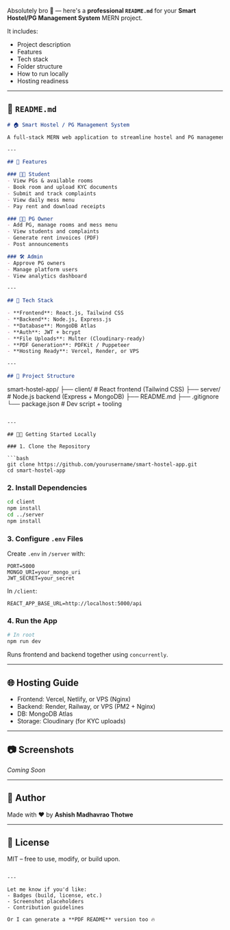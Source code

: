 Absolutely bro 💯 — here's a **professional `README.md`** for your **Smart Hostel/PG Management System** MERN project.

It includes:

* Project description
* Features
* Tech stack
* Folder structure
* How to run locally
* Hosting readiness

---

## 📄 `README.md`

```markdown
# 🏠 Smart Hostel / PG Management System

A full-stack MERN web application to streamline hostel and PG management. The system supports multi-role access (Student, PG Owner, Admin) and offers end-to-end features like room booking, rent payment, KYC uploads, complaints, mess menu, and dashboards.

---

## 🚀 Features

### 👨‍🎓 Student
- View PGs & available rooms
- Book room and upload KYC documents
- Submit and track complaints
- View daily mess menu
- Pay rent and download receipts

### 🧑‍💼 PG Owner
- Add PG, manage rooms and mess menu
- View students and complaints
- Generate rent invoices (PDF)
- Post announcements

### 🛠️ Admin
- Approve PG owners
- Manage platform users
- View analytics dashboard

---

## 🧰 Tech Stack

- **Frontend**: React.js, Tailwind CSS
- **Backend**: Node.js, Express.js
- **Database**: MongoDB Atlas
- **Auth**: JWT + bcrypt
- **File Uploads**: Multer (Cloudinary-ready)
- **PDF Generation**: PDFKit / Puppeteer
- **Hosting Ready**: Vercel, Render, or VPS

---

## 📁 Project Structure

```

smart-hostel-app/
├── client/             # React frontend (Tailwind CSS)
├── server/             # Node.js backend (Express + MongoDB)
├── README.md
├── .gitignore
└── package.json        # Dev script + tooling

````

---

## 🧑‍💻 Getting Started Locally

### 1. Clone the Repository

```bash
git clone https://github.com/yourusername/smart-hostel-app.git
cd smart-hostel-app
````

### 2. Install Dependencies

```bash
cd client
npm install
cd ../server
npm install
```

### 3. Configure `.env` Files

Create `.env` in `/server` with:

```
PORT=5000
MONGO_URI=your_mongo_uri
JWT_SECRET=your_secret
```

In `/client`:

```
REACT_APP_BASE_URL=http://localhost:5000/api
```

### 4. Run the App

```bash
# In root
npm run dev
```

Runs frontend and backend together using `concurrently`.

---

## 🌐 Hosting Guide

* Frontend: Vercel, Netlify, or VPS (Nginx)
* Backend: Render, Railway, or VPS (PM2 + Nginx)
* DB: MongoDB Atlas
* Storage: Cloudinary (for KYC uploads)

---

## 📷 Screenshots

*Coming Soon*

---

## 🙌 Author

Made with ❤️ by **Ashish Madhavrao Thotwe**

---

## 📜 License

MIT – free to use, modify, or build upon.

```

---

Let me know if you'd like:
- Badges (build, license, etc.)
- Screenshot placeholders
- Contribution guidelines

Or I can generate a **PDF README** version too 🔥
```
